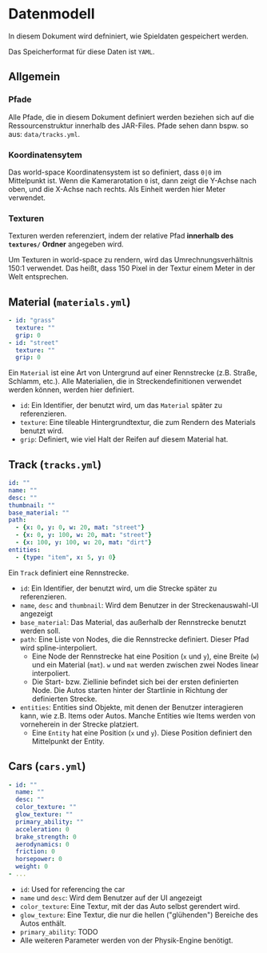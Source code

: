 # Datenmodell

In diesem Dokument wird defniniert, wie Spieldaten gespeichert werden.

Das Speicherformat für diese Daten ist `YAML`.

## Allgemein

### Pfade

Alle Pfade, die in diesem Dokument definiert werden beziehen sich auf die Ressourcenstruktur innerhalb des JAR-Files. Pfade sehen dann bspw. so aus: `data/tracks.yml`.

### Koordinatensytem

Das world-space Koordinatensystem ist so definiert, dass `0|0` im Mittelpunkt ist. Wenn die Kamerarotation `0` ist,  dann zeigt die Y-Achse nach oben, und die X-Achse nach rechts. Als Einheit werden hier Meter verwendet.

### Texturen

Texturen werden referenziert, indem der relative Pfad **innerhalb des `textures/` Ordner** angegeben wird.

Um Texturen in world-space zu rendern, wird das Umrechnungsverhältnis 150:1 verwendet. Das heißt, dass 150 Pixel in der Textur einem Meter in der Welt entsprechen.

## Material (`materials.yml`)
```yaml
- id: "grass"
  texture: ""
  grip: 0
- id: "street"
  texture: ""
  grip: 0
```

Ein `Material` ist eine Art von Untergrund auf einer Rennstrecke (z.B. Straße, Schlamm, etc.). Alle Materialien, die in Streckendefinitionen verwendet werden können, werden hier definiert.

- `id`: Ein Identifier, der benutzt wird, um das `Material` später zu referenzieren.
- `texture`: Eine tileable Hintergrundtextur, die zum Rendern des Materials benutzt wird.
- `grip`:  Definiert, wie viel Halt der Reifen auf diesem Material hat.

## Track (`tracks.yml`)

```yaml
id: ""
name: ""
desc: ""
thumbnail: ""
base_material: ""
path:
  - {x: 0, y: 0, w: 20, mat: "street"}
  - {x: 0, y: 100, w: 20, mat: "street"}
  - {x: 100, y: 100, w: 20, mat: "dirt"}
entities:
  - {type: "item", x: 5, y: 0}
```

Ein `Track` definiert eine Rennstrecke.

- `id`: Ein Identifier, der benutzt wird, um die Strecke später zu referenzieren.
- `name`, `desc`  and `thumbnail`: Wird dem Benutzer in der Streckenauswahl-UI angezeigt
- `base_material`: Das Material, das außerhalb der Rennstrecke benutzt werden soll.
- `path`: Eine Liste von Nodes, die die Rennstrecke definiert. Dieser Pfad wird spline-interpoliert.
  - Eine Node der Rennstrecke hat eine Position (`x` und `y`), eine Breite (`w`) und ein Material (`mat`). `w` und `mat` werden zwischen zwei Nodes linear interpoliert.
  - Die Start- bzw. Ziellinie befindet sich bei der ersten definierten Node. Die Autos starten hinter der Startlinie in Richtung der definierten Strecke.
- `entities`: Entities sind Objekte, mit denen der Benutzer interagieren kann, wie z.B. Items oder Autos. Manche Entities wie Items werden von vorneherein in der Strecke platziert.
  - Eine `Entity` hat eine Position (`x` und `y`). Diese Position definiert den Mittelpunkt der Entity.

## Cars (`cars.yml`)

```yaml
- id: ""
  name: ""
  desc: ""
  color_texture: ""
  glow_texture: ""
  primary_ability: ""
  acceleration: 0
  brake_strength: 0
  aerodynamics: 0
  friction: 0
  horsepower: 0
  weight: 0
- ...
```

- `id`: Used for referencing the car
- `name` und `desc`: Wird dem Benutzer auf der UI angezeigt
- `color_texture`: Eine Textur, mit der das Auto selbst gerendert wird.
- `glow_texture`: Eine Textur, die nur die hellen ("glühenden") Bereiche des Autos enthält.
- `primary_ability`: TODO
- Alle weiteren Parameter werden von der Physik-Engine benötigt.

